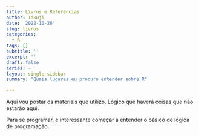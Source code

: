 ```yaml
---
title: Livros e Referências
author: Takuji
date: '2022-10-26'
slug: livros
categories:
  - R
tags: []
subtitle: ''
excerpt: ''
draft: false
series: ~
layout: single-sidebar
summary: "Quais lugares eu procuro entender sobre R"

---
```


Aqui vou postar os materiais que utilizo. Lógico que haverá coisas que não estarão aqui.

Para se programar, é interessante começar a entender o básico de lógica de programação. 
